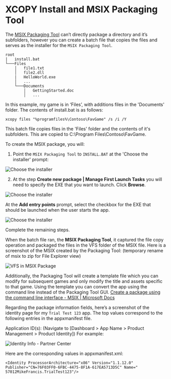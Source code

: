 # XCOPY Install and MSIX Packaging Tool

The [MSIX Packaging Tool](https://www.microsoft.com/en-us/p/msix-packaging-tool/9n5lw3jbcxkf?activetab=pivot:overviewtab) can’t directly package a directory and it’s subfolders, however you can create a batch file that copies the files and serves as the installer for the ```MSIX Packaging Tool```.

```
root
|   install.bat
└───Files
    │   file1.txt
    │   file2.dll
    |   HelloWorld.exe
    │   ...
    └───Documents
        │   GettingStarted.doc
        │   ...
```

In this example, my game is in ‘Files’, with additions files in the 'Documents' folder.
The contents of install.bat is as follows:

```xcopy files "%programfiles%\Contoso\FavGame" /s /i /Y```

This batch file copies files in the 'Files' folder and the contents of it's subfolders. This are copied to C:\Program Files\Contoso\FavGame. 

To create the MSIX package, you will:
1) Point the ```MSIX Packaging Tool``` to ```INSTALL.BAT``` at the 'Choose the installer' prompt:

![Choose the installer](ChooseTheInstaller.png)

2) At the step **Create new package | Manage First Launch Tasks** you will need to specify the EXE that you want to launch. Click **Browse**.

![Choose the installer](createnewpackage.png)

At the **Add entry points** prompt, select the checkbox for the EXE that should be launched when the user starts the app.

![Choose the installer](AddEntryPointsSelected.png)

Complete the remaining steps.

When the batch file ran, the **MSIX Packaging Tool**, it captured the file copy operation and packaged the files in the VFS folder of the MSIX file. Here is a screenshot of the MSIX created by the Packaging Tool: (temporary rename of msix to zip for File Explorer view)

![VFS in MSIX Package](./VFSFolder.png) 

Additionally, the Packaging Tool will create a template file which you can modify for subsequent games and only modify the title and assets specific to that game. Using the template you can convert the app using the command line instead of the Packaging Tool GUI.  [Create a package using the command line interface - MSIX | Microsoft Docs](https://docs.microsoft.com/en-us/windows/msix/packaging-tool/package-conversion-command-line)

Regarding the package information fields, here’s a screenshot of the identity page for my ```Trial Test 123``` app. The top values correspond to the following entries in the appxmanifest file.

Application ID(s): (Navigate to [Dashboard > App Name > Product Management > Product Identity]) For example:

![Identity Info - Partner Center](./Identity.png) 

Here are the corresponding values in appxmanifest.xml:

```<Identity ProcessorArchitecture="x86" Version="1.1.12.0" Publisher="CN=76F03FF0-6FBC-4475-8F1A-617EA5713D5C" Name=" 57012MikeFrancis.TrialTest123"/>```

